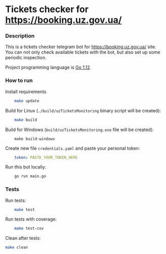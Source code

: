 # Tickets checker for https://booking.uz.gov.ua/ 

### Description
This is a tickets checker telegram bot for https://booking.uz.gov.ua/ site. 
You can not only check available tickets with the bot, but also set up some periodic inspection.

Project programming language is [Go 1.12](https://blog.golang.org/go1.12).

### How to run
Install requirements
```bash
    make update
```
Build for Linux (`./build/uzTicketsMonitoring` binary script will be created):
```bash
    make build
```
Build for Windows (`build/uzTicketsMonitoring.exe` file will be created):
```shell
    make build-windows
```
Create new file `credentials.yaml` and paste your personal token:
```yaml
    token: PASTE_YOUR_TOKEN_HERE
```
Run this bot locally:
```bash
    go run main.go
```

### Tests
Run tests:
```bash
    make test
```
Run tests with coverage:
```bash
    make test-cov
```
Clean after tests:
```bash
make clean
```